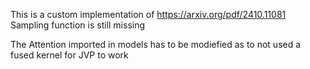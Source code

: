This is a custom implementation of https://arxiv.org/pdf/2410.11081
Sampling function is still missing 

The Attention imported in models has to be modiefied as to not used a fused kernel for JVP to work
